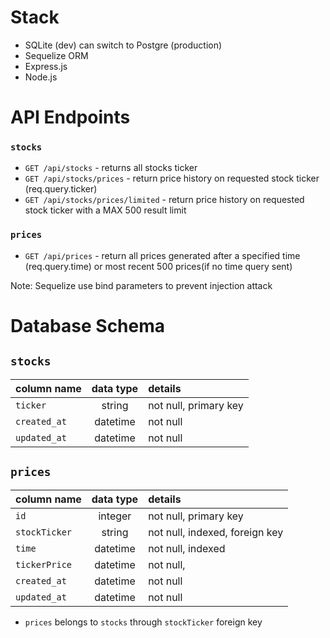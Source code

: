 # Stack

- SQLite (dev) can switch to Postgre (production)
- Sequelize ORM
- Express.js
- Node.js

# API Endpoints

### `stocks`

- `GET /api/stocks` - returns all stocks ticker
- `GET /api/stocks/prices` - return price history on requested stock ticker (req.query.ticker)
- `GET /api/stocks/prices/limited` - return price history on requested stock ticker with a MAX 500 result limit

### `prices`

- `GET /api/prices` - return all prices generated after a specified time (req.query.time) or most recent 500 prices(if no time query sent)

Note: Sequelize use bind parameters to prevent injection attack

# Database Schema

## `stocks`

| column name  | data type | details               |
| :----------- | :-------: | :-------------------- |
| `ticker`     |  string   | not null, primary key |
| `created_at` | datetime  | not null              |
| `updated_at` | datetime  | not null              |

## `prices`

| column name   | data type | details                        |
| :------------ | :-------: | :----------------------------- |
| `id`          |  integer  | not null, primary key          |
| `stockTicker` |  string   | not null, indexed, foreign key |
| `time`        | datetime  | not null, indexed              |
| `tickerPrice` | datetime  | not null,                      |
| `created_at`  | datetime  | not null                       |
| `updated_at`  | datetime  | not null                       |

- `prices` belongs to `stocks` through `stockTicker` foreign key

